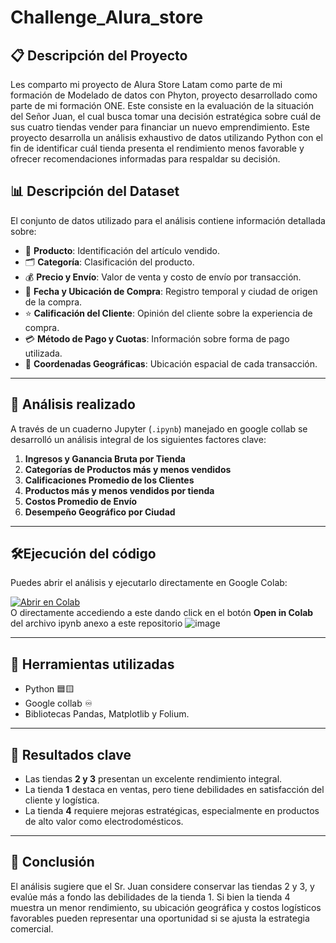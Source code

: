 # Challenge_Alura_store

## 📋 Descripción del Proyecto
Les comparto mi proyecto de Alura Store Latam como parte de mi formación de Modelado de datos con Phyton, proyecto desarrollado como parte de mi formación ONE.
Este consiste en la evaluación de la situación del Señor Juan, el cual busca tomar una decisión estratégica sobre cuál de sus cuatro tiendas vender para financiar un nuevo emprendimiento. Este proyecto desarrolla un análisis exhaustivo de datos utilizando Python con el fin de identificar cuál tienda presenta el rendimiento menos favorable y ofrecer recomendaciones informadas para respaldar su decisión.

## 📊 Descripción del Dataset
El conjunto de datos utilizado para el análisis contiene información detallada sobre:

- 🛒 **Producto**: Identificación del artículo vendido.
- 🗂️ **Categoría**: Clasificación del producto.
- 💰 **Precio y Envío**: Valor de venta y costo de envío por transacción.
- 📅 **Fecha y Ubicación de Compra**: Registro temporal y ciudad de origen de la compra.
- ⭐ **Calificación del Cliente**: Opinión del cliente sobre la experiencia de compra.
- 💳 **Método de Pago y Cuotas**: Información sobre forma de pago utilizada.
- 📍 **Coordenadas Geográficas**: Ubicación espacial de cada transacción.

---

## 🧪 Análisis realizado

A través de un cuaderno Jupyter (`.ipynb`) manejado en google collab se desarrolló un análisis integral de los siguientes factores clave:

1. **Ingresos y Ganancia Bruta por Tienda**
2. **Categorías de Productos más y menos vendidos**
3. **Calificaciones Promedio de los Clientes**
4. **Productos más y menos vendidos por tienda**
5. **Costos Promedio de Envío**
6. **Desempeño Geográfico por Ciudad**

---

## 🛠️Ejecución del código

Puedes abrir el análisis y ejecutarlo directamente en Google Colab:

[![Abrir en Colab](https://colab.research.google.com/assets/colab-badge.svg)](https://colab.research.google.com/github/MiguelFigueroa02/Challenge_Alura_store/blob/main/Final_AluraStoreLatam.ipynb)
 <br>
 O directamente accediendo a este dando click en el botón **Open in Colab** del archivo ipynb anexo a este repositorio
![image](https://github.com/user-attachments/assets/6f4ebfe1-0102-42c6-a791-6671a9e2791d)

---

## 🧰 Herramientas utilizadas

- Python 🟦🟨
- Google collab ♾️
- Bibliotecas Pandas, Matplotlib y Folium.

---

## 📌 Resultados clave

- Las tiendas **2 y 3** presentan un excelente rendimiento integral.
- La tienda **1** destaca en ventas, pero tiene debilidades en satisfacción del cliente y logística.
- La tienda **4** requiere mejoras estratégicas, especialmente en productos de alto valor como electrodomésticos.

---

## 🧭 Conclusión

El análisis sugiere que el Sr. Juan considere conservar las tiendas 2 y 3, y evalúe más a fondo las debilidades de la tienda 1. Si bien la tienda 4 muestra un menor rendimiento, su ubicación geográfica y costos logísticos favorables pueden representar una oportunidad si se ajusta la estrategia comercial.

